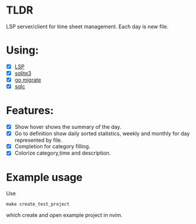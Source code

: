 # TLDR
LSP server/client for time sheet management.
Each day is new file.

# Using:
- [x] [LSP](https://microsoft.github.io/language-server-protocol/)
- [x] [sqlite3](https://www.sqlite.org/index.html)
- [x] [go migrate]( https://github.com/golang-migrate/migrate)
- [x] [sqlc](https://sqlc.dev/)

# Features:
- [x] Show hover shows the summary of the day.
- [x] Go to definition show daily sorted statistics, weekly and monthly for day represented by file.
- [x] Completion for category filling.
- [x] Colorize category,time and description.

# Example usage
Use 
```
make create_test_project
```
which create and open example project in nvim.
